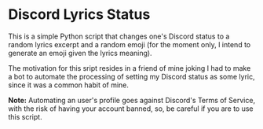 # Discord Lyrics Status

This is a simple Python script that changes one's Discord status to a random lyrics excerpt and a random emoji (for the moment only, I intend to generate an emoji given the lyrics meaning).

The motivation for this sript resides in a friend of mine joking I had to make a bot to automate the processing of setting my Discord status as some lyric, since it was a common habit of mine.

**Note:** Automating an user's profile goes against Discord's Terms of Service, with the risk of having your account banned, so, be careful if you are to use this script.